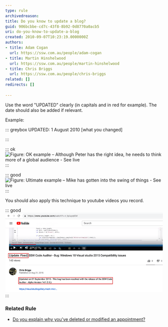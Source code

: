 ```yaml
---
type: rule
archivedreason: 
title: Do you know to update a blog?
guid: 906bcbbe-cd7c-43f8-8b92-0d8770a0acb5
uri: do-you-know-to-update-a-blog
created: 2010-09-07T10:23:19.0000000Z
authors:
- title: Adam Cogan
  url: https://ssw.com.au/people/adam-cogan
- title: Martin Hinshelwood
  url: https://ssw.com.au/people/martin-hinshelwood
- title: Chris Briggs
  url: https://ssw.com.au/people/chris-briggs
related: []
redirects: []

---
```


Use the word "UPDATED" clearly (in capitals and in red for example). The date should also be added if relevant.

<!--endintro-->

Example:


::: greybox
UPDATED: 1 August 2010 [what you changed]

:::


::: ok  
![Figure: OK example – Although Peter has the right idea, he needs to think more of a global audience -        See live](RulesBloggingUpdate\_OKPeter.jpg)  
:::


::: good  
![Figure: Ultimate example – Mike has gotten into the swing of things -        See live](RulesBloggingUpdate\_UltimateMike.jpg)  
:::

You should also apply this technique to youtube videos you record.


::: good  
![Figure: Good Example - Following up on bug video makes it clear that the bug was fixed quickly](UpdatedYoutubeTitle.png)  
:::

### Related Rule

* [Do you explain why you've deleted or modified an appointment?](/appointments-do-you-explain-why-youve-deleted-or-modified-an-appointment)
